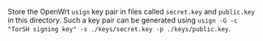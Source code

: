 Store the OpenWrt `usign` key pair in files called `secret.key` and `public.key` in this directory. Such a key pair can be generated using `usign -G -c "TorSH signing key" -s ./keys/secret.key -p ./keys/public.key`.
